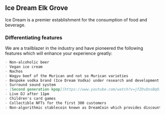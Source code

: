 ## Ice Dream Elk Grove

Ice Dream is a premier establishment for the consumption of food and beverage.

### Differentiating features

We are a trailblazer in the industry and have pioneered the following features which will enhance your experience greatly:

```markdown
- Non-alcoholic beer
- Vegan ice cream
- Nachos
- Wagyu beef of the Murican and not so Murican varieties
- Bespoke vodka brand (Ice Dream Vodka) under research and development
- Surround sound system
- [Second generation kpop](https://www.youtube.com/watch?v=jfZOvQnsBq0) music videos played on repeat
- Live DJ after 11pm
- Children's card games
- Collectible NFTs for the first 300 customers
- Non-algorithmic stablecoin known as DreamCoin which provides discounts on purchases
```

